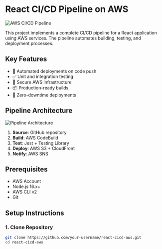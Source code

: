 # React CI/CD Pipeline on AWS

![AWS CI/CD Pipeline](media/image1.png)

This project implements a complete CI/CD pipeline for a React application using AWS services. The pipeline automates building, testing, and deployment processes.

## Key Features
- 🚀 Automated deployments on code push
- ✅ Unit and integration testing
- 🔐 Secure AWS infrastructure
- 📦 Production-ready builds
- 🔄 Zero-downtime deployments

## Pipeline Architecture
![Pipeline Architecture](media/image5.png)
1. **Source**: GitHub repository
2. **Build**: AWS CodeBuild
3. **Test**: Jest + Testing Library
4. **Deploy**: AWS S3 + CloudFront
5. **Notify**: AWS SNS

## Prerequisites
- AWS Account
- Node.js 16.x+
- AWS CLI v2
- Git

## Setup Instructions

### 1. Clone Repository
```bash
git clone https://github.com/your-username/react-cicd-aws.git
cd react-cicd-aws
